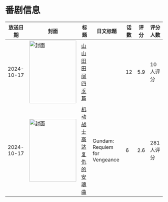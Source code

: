 # 番剧信息

|放送日期|封面|标题|日文标题|话数|评分|评分人数|
|---|---|---|---|---|---|---|
|2024-10-17|<img src="//lain.bgm.tv/pic/cover/c/1a/fa/433030_Pln6l.jpg" alt="封面" style="width:150px;height:200px;object-fit:cover;">|[山山田田间 四季篇](https://bangumi.tv/subject/433030)||12|5.9|10人评分|
|2024-10-17|<img src="//lain.bgm.tv/pic/cover/c/c6/98/443929_1nrrR.jpg" alt="封面" style="width:150px;height:200px;object-fit:cover;">|[机动战士高达 复仇的安魂曲](https://bangumi.tv/subject/443929)|Gundam: Requiem for Vengeance|6|2.6|281人评分|
